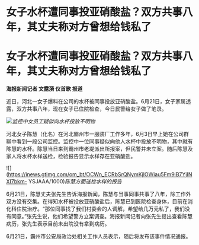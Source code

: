 # 女子水杯遭同事投亚硝酸盐？双方共事八年，其丈夫称对方曾想给钱私了

# 女子水杯遭同事投亚硝酸盐？双方共事八年，其丈夫称对方曾想给钱私了

**海报新闻记者 文露漪 仪首歌 报道**

近日，河北一女子爆料在公司的水杯被同事投放亚硝酸盐。6月21日，女子家属透露，双方共事八年，现在女子已住院检查，今日民警给女子做了笔录。

![](https://inews.gtimg.com/om_bt/OsUr5kC8Dqnlh5uYtTmXmZ1Jvz4ds1eR2E2RC3fF2eoeoAA/1000)_监控中女员工疑似向水杯投放不明物_

河北女子陈慧（化名）在河北霸州市一服装厂工作多年，6月3日早上她在公司群聊中看到一段公司监控。监控中一位同事疑似向他人水杯中投放不明物，其中就有陈慧的水杯。陈慧当日来到霸州市老堤派出所报案，但民警并未立案。随后陈慧及家人将水杯水样送检，检验报告显示水样存在亚硝酸盐。

![](https://inews.gtimg.com/om_bt/OCWn_ECRbSrQNymKjlOWiau5Fm9iB7YjINXI7bkm-
YSJAAA/1000)_陈慧方面送检水样的报告_

6月21日，陈慧丈夫张先生告诉海报新闻，陈慧与当事同事共事了八年，除工作外双方没有交集。在得知水杯被投放亚硝酸盐后，陈慧已到医院检查身体，目前在消化科住院治疗。“那位同事找了我们村委会的人调解，希望给几万元私了，我们没有同意。”张先生说，他们希望警方立案调查。海报新闻记者向张先生提出查看陈慧病历，张先生表示目前未出院没有拿到病历。

6月21日，霸州市公安局政治处相关工作人员表示，随后将发布该事件情况通报。

